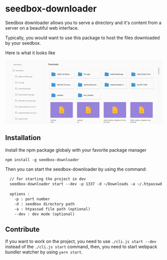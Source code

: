 # seedbox-downloader

Seedbox downloader allows you to serve a directory and it's content from a server on a beautiful web interface.

Typically, you would want to use this package to host the files downloaded by your seedbox.

Here is what it looks like

![seedbox-downloader_preview](https://raw.githubusercontent.com/Fanghornn/seedbox-downloader/master/seedbox-downloader-preview.png)
## Installation

Install the npm package globaly with your favorite package manager

```
npm install -g seedbox-downloader
```

Then you can start the seedbox-downloader by using the command:

```
  // for starting the project in dev
  seedbox-downloader start --dev -p 1337 -d ~/Downloads -a ~/.htpasswd

  options :
    -p : port number
    -d : seedbox directory path
    -a : htpasswd file path (optional)
    --dev : dev mode (optional)
```

## Contribute

  If you want to work on the project, you need to use `./cli.js start --dev` instead of the `./cli.js start` command, then, you need to start webpack bundler watcher by using `yarn start`.
